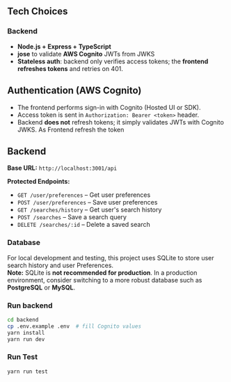 ## Tech Choices

### Backend
- **Node.js + Express + TypeScript**
- **jose** to validate **AWS Cognito** JWTs from JWKS
- **Stateless auth**: backend only verifies access tokens; the **frontend refreshes tokens** and retries on 401.


## Authentication (AWS Cognito)

- The frontend performs sign-in with Cognito (Hosted UI or SDK).
- Access token is sent in `Authorization: Bearer <token>` header.
- Backend **does not** refresh tokens; it simply validates JWTs with Cognito JWKS. As Frontend refresh the token

## Backend

**Base URL:** `http://localhost:3001/api`

**Protected Endpoints:**
- `GET /user/preferences` – Get user preferences
- `POST /user/preferences` – Save user preferences
- `GET /searches/history` – Get user's search history
- `POST /searches` – Save a search query
- `DELETE /searches/:id` – Delete a saved search

### Database

For local development and testing, this project uses SQLite to store user search history and user Preferences.  
**Note:** SQLite is **not recommended for production**. In a production environment, consider switching to a more robust database such as **PostgreSQL** or **MySQL**.


### Run backend

```bash
cd backend
cp .env.example .env  # fill Cognito values
yarn install
yarn run dev
```


### Run Test

```bash
yarn run test
```
